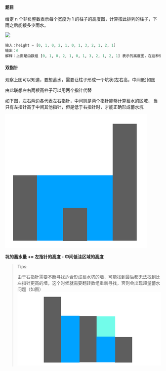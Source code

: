 #### 题目

给定 n 个非负整数表示每个宽度为 1 的柱子的高度图，计算按此排列的柱子，下雨之后能接多少雨水。

![](https://i.loli.net/2020/11/27/MCGvFutqhHOQ4Xj.png)

```python
输入：height = [0, 1, 0, 2, 1, 0, 1, 3, 2, 1, 2, 1]
输出：6
解释：上面是由数组 [0, 1, 0, 2, 1, 0, 1, 3, 2, 1, 2, 1] 表示的高度图，在这种情况下，可以接 6 个单位的雨水（蓝色部分表示雨水）。 
```

#### 双指针
观察上图可以知道，要想蓄水，需要让柱子形成一个坑状(左右高，中间低)如图


由此联想左右两根高柱子可以用两个指针代替

如下图，左右两边各代表左右指针，中间则是两个指针能够计算蓄水的区域，
当只有左指针高于中间其他指针，但是低于右指针时，才能正确形成蓄水坑

![](https://raw.githubusercontent.com/isbox/picBed/master/img/%E4%BC%81%E4%B8%9A%E5%BE%AE%E4%BF%A120201130-115846%402x.png)

**坑的蓄水量 += 左指针的高度 - 中间低洼区域的高度**

> Tips:
>
> 由于右指针需要不断寻找适合形成蓄水坑的墙，可能找到最后都无法找到比左指针更高的墙，这个时候就需要翻转数组重新寻找，否则会出现超量蓄水问题（如图）
> ![](https://raw.githubusercontent.com/isbox/picBed/master/img/%E4%BC%81%E4%B8%9A%E5%BE%AE%E4%BF%A120201130-141338%402x.png)
